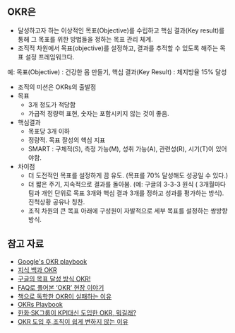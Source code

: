 
## OKR은 

* 달성하고자 하는 이상적인 목표(Objective)를 수립하고 핵심 결과(Key result)를 통해 그 목표를 위한 방법들을 정하는 목표 관리 체계.
* 조직적 차원에서 목표(objective)를 설정하고, 결과를 추적할 수 있도록 해주는 목표 설정 프레임워크다.

예:  목표(Objective) : 건강한 몸 만들기, 핵심 결과(Key Result) : 체지방율 15% 달성

* 조직의 미션은 OKRs의 출발점
* 목표
    * 3개 정도가 적당함
    * 가급적 정량력 표현, 숫자는 포함시키지 않는 것이 좋음.
* 핵심결과
    * 목표당 3개 이하
    * 정량적. 목표 잘성의 핵심 지표
    * SMART : 구체적(S), 측정 가능(M), 성취 가능(A), 관련성(R), 시기(T)이 있어야함.
* 차이점
    * 더 도전적인 목표를 설정하게 끔 유도. (목표를 70% 달성해도 성공일 수 있다.)
    * 더 짧은 주기, 지속적으로 결과를 돌아봄. (예: 구글의 3-3-3 원식 ( 3개월마다 팀과 개인 단위로 목표 3개와 핵심 결과 3개를 정하고 성과를 평가하는 방식). 진척상황 공유나 칭찬.
    * 조직 차원의 큰 목표 아래에 구성원이 자발적으로 세부 목표를 설정하는 쌍방향 방식.

## 참고 자료
* [Google's OKR playbook](https://www.whatmatters.com/resources/google-okr-playbook/)
* [지식 백과 OKR](https://terms.naver.com/entry.nhn?docId=5883485&cid=43667&categoryId=43667)
* [구글의 목표 달성 방식 OKR!](http://blog.naver.com/daishin_blog/221515120444)
* [FAQ로 풀어본 ‘OKR’ 현장 이야기](http://www.ciokorea.com/news/125708)
* [책으로 독학한 OKR이 실패하는 이유](https://ppss.kr/archives/213815)
* [OKRs Playbook](https://blog.naver.com/sungjucho/221867167471)
* [한화·SK그룹이 KPI대신 도입한 OKR, 뭐길래?](https://news.naver.com/main/read.nhn?mode=LSD&mid=sec&oid=050&aid=0000052747&sid1=001)
* [OKR 도입 후,조직이 쉽게 변하지 않는 이유](https://brunch.co.kr/@simmani2013/131)
